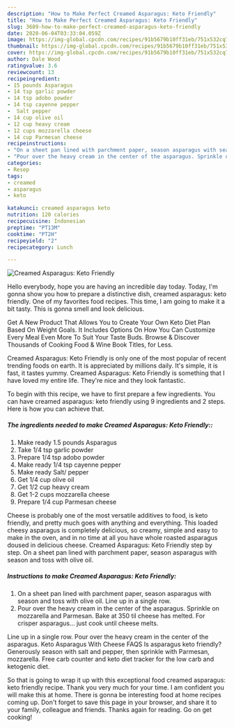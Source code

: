 ```yaml
---
description: "How to Make Perfect Creamed Asparagus: Keto Friendly"
title: "How to Make Perfect Creamed Asparagus: Keto Friendly"
slug: 3689-how-to-make-perfect-creamed-asparagus-keto-friendly
date: 2020-06-04T03:33:04.059Z
image: https://img-global.cpcdn.com/recipes/91b5679b10ff31eb/751x532cq70/creamed-asparagus-keto-friendly-recipe-main-photo.jpg
thumbnail: https://img-global.cpcdn.com/recipes/91b5679b10ff31eb/751x532cq70/creamed-asparagus-keto-friendly-recipe-main-photo.jpg
cover: https://img-global.cpcdn.com/recipes/91b5679b10ff31eb/751x532cq70/creamed-asparagus-keto-friendly-recipe-main-photo.jpg
author: Dale Wood
ratingvalue: 3.6
reviewcount: 13
recipeingredient:
- 15 pounds Asparagus
- 14 tsp garlic powder
- 14 tsp adobo powder
- 14 tsp cayenne pepper
-  Salt pepper
- 14 cup olive oil
- 12 cup heavy cream
- 12 cups mozzarella cheese
- 14 cup Parmesan cheese
recipeinstructions:
- "On a sheet pan lined with parchment paper, season asparagus with season and toss with olive oil. Line up in a single row."
- "Pour over the heavy cream in the center of the asparagus. Sprinkle on mozzarella and Parmesan. Bake at 350 til cheese has melted. For crisper asparagus... just cook until cheese melts."
categories:
- Resep
tags:
- creamed
- asparagus
- keto

katakunci: creamed asparagus keto
nutrition: 120 calories
recipecuisine: Indonesian
preptime: "PT13M"
cooktime: "PT2H"
recipeyield: "2"
recipecategory: Lunch

---
```



![Creamed Asparagus: Keto Friendly](https://img-global.cpcdn.com/recipes/91b5679b10ff31eb/751x532cq70/creamed-asparagus-keto-friendly-recipe-main-photo.jpg)

Hello everybody, hope you are having an incredible day today. Today, I'm gonna show you how to prepare a distinctive dish, creamed asparagus: keto friendly. One of my favorites food recipes. This time, I am going to make it a bit tasty. This is gonna smell and look delicious.

Get A New Product That Allows You to Create Your Own Keto Diet Plan Based On Weight Goals. It Includes Options On How You Can Customize Every Meal Even More To Suit Your Taste Buds. Browse &amp; Discover Thousands of Cooking Food &amp; Wine Book Titles, for Less.

Creamed Asparagus: Keto Friendly is only one of the most popular of recent trending foods on earth. It is appreciated by millions daily. It's simple, it is fast, it tastes yummy. Creamed Asparagus: Keto Friendly is something that I have loved my entire life. They're nice and they look fantastic.


To begin with this recipe, we have to first prepare a few ingredients. You can have creamed asparagus: keto friendly using 9 ingredients and 2 steps. Here is how you can achieve that.

##### The ingredients needed to make Creamed Asparagus: Keto Friendly::

1. Make ready 1.5 pounds Asparagus
1. Take 1/4 tsp garlic powder
1. Prepare 1/4 tsp adobo powder
1. Make ready 1/4 tsp cayenne pepper
1. Make ready  Salt/ pepper
1. Get 1/4 cup olive oil
1. Get 1/2 cup heavy cream
1. Get 1-2 cups mozzarella cheese
1. Prepare 1/4 cup Parmesan cheese


Cheese is probably one of the most versatile additives to food, is keto friendly, and pretty much goes with anything and everything. This loaded cheesy asparagus is completely delicious, so creamy, simple and easy to make in the oven, and in no time at all you have whole roasted asparagus doused in delicious cheese. Creamed Asparagus: Keto Friendly step by step. On a sheet pan lined with parchment paper, season asparagus with season and toss with olive oil. 

##### Instructions to make Creamed Asparagus: Keto Friendly:

1. On a sheet pan lined with parchment paper, season asparagus with season and toss with olive oil. Line up in a single row.
1. Pour over the heavy cream in the center of the asparagus. Sprinkle on mozzarella and Parmesan. Bake at 350 til cheese has melted. For crisper asparagus... just cook until cheese melts.


Line up in a single row. Pour over the heavy cream in the center of the asparagus. Keto Asparagus With Cheese FAQS Is asparagus keto friendly? Generously season with salt and pepper, then sprinkle with Parmesan, mozzarella. Free carb counter and keto diet tracker for the low carb and ketogenic diet. 

So that is going to wrap it up with this exceptional food creamed asparagus: keto friendly recipe. Thank you very much for your time. I am confident you will make this at home. There is gonna be interesting food at home recipes coming up. Don't forget to save this page in your browser, and share it to your family, colleague and friends. Thanks again for reading. Go on get cooking!
